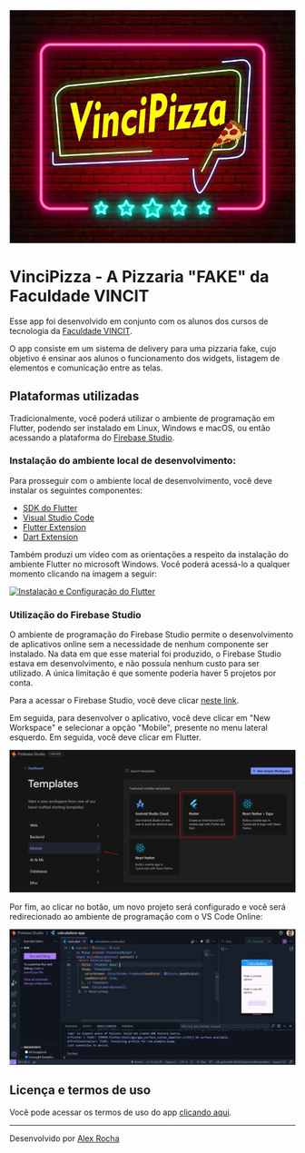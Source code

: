 ![](./vincipizza_app/assets/images/logo.png)

# VinciPizza - A Pizzaria "FAKE" da Faculdade VINCIT

Esse app foi desenvolvido em conjunto com os alunos dos cursos de tecnologia da [Faculdade VINCIT](https://www.faculdadevincit.edu.br/).

O app consiste em um sistema de delivery para uma pizzaria fake, cujo objetivo é ensinar aos alunos o funcionamento dos widgets, listagem de elementos e comunicação entre as telas.

## Plataformas utilizadas

Tradicionalmente, você poderá utilizar o ambiente de programação em Flutter, podendo ser instalado em Linux, Windows e macOS, ou então acessando a plataforma do [Firebase Studio](https://idx.google.com/).

### Instalação do ambiente local de desenvolvimento:

Para prosseguir com o ambiente local de desenvolvimento, você deve instalar os seguintes componentes:

- [SDK do Flutter](https://docs.flutter.dev/get-started/install)
- [Visual Studio Code](https://code.visualstudio.com/download)
- [Flutter Extension](https://marketplace.visualstudio.com/items/?itemName=Dart-Code.flutter)
-  [Dart Extension](https://marketplace.visualstudio.com/items/?itemName=Dart-Code.dart-code)
  
Também produzi um vídeo com as orientações a respeito da instalação do ambiente Flutter no microsoft Windows. Você poderá acessá-lo a qualquer momento clicando na imagem a seguir:

[![Instalação e Configuração do Flutter](https://img.youtube.com/vi/42jiTBFmeIA/0.jpg)](https://www.youtube.com/watch?app=desktop&v=42jiTBFmeIA)

### Utilização do Firebase Studio

O ambiente de programação do Firebase Studio permite o desenvolvimento de aplicativos online sem a necessidade de nenhum componente ser instalado. Na data em que esse material foi produzido, o Firebase Studio estava em desenvolvimento, e não possuía nenhum custo para ser utilizado. A única limitação é que somente poderia haver 5 projetos por conta.

Para a acessar o Firebase Studio, você deve clicar [neste link](https://idx.google.com/).

Em seguida, para desenvolver o aplicativo, você deve clicar em "New Workspace" e selecionar a opção "Mobile", presente no menu lateral esquerdo. Em seguida, você deve clicar em Flutter.

![Firebase Studio create empty Worrkspace](img/firebsase_studio_workspace.png)

Por fim, ao clicar no botão, um novo projeto será configurado e você será redirecionado ao ambiente de programação com o VS Code Online:

![](img/firebsase_studio_calculadora_app.png)


## Licença e termos de uso
Você pode acessar os termos de uso do app [clicando aqui](PRIVACY.md).

---
Desenvolvido por [Alex Rocha](https://www.linkedin.com/in/alexdiegorocha/)